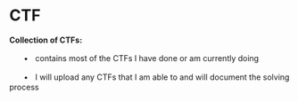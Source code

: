 # CTF

**Collection of CTFs:**

ㅤㅤ•ㅤcontains most of the CTFs I have done or am currently doing

ㅤㅤ•ㅤI will upload any CTFs that I am able to and will document the solving process
